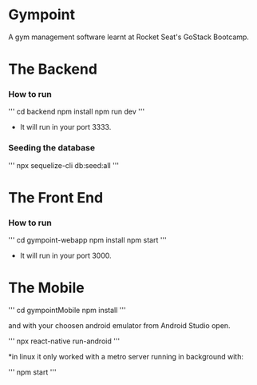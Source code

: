 # Gympoint

A gym management software learnt at Rocket Seat's GoStack Bootcamp.

# The Backend

### How to run

'''
cd backend
npm install
npm run dev
'''

* It will run in your port 3333.

### Seeding the database

'''
npx sequelize-cli db:seed:all
'''

# The Front End

### How to run

'''
cd gympoint-webapp
npm install
npm start
'''

* It will run in your port 3000.

# The Mobile

'''
cd gympointMobile
npm install
'''

and with your choosen android emulator from Android Studio open.

'''
npx react-native run-android
'''

*in linux it only worked with a metro server running in background with:

'''
npm start
'''
